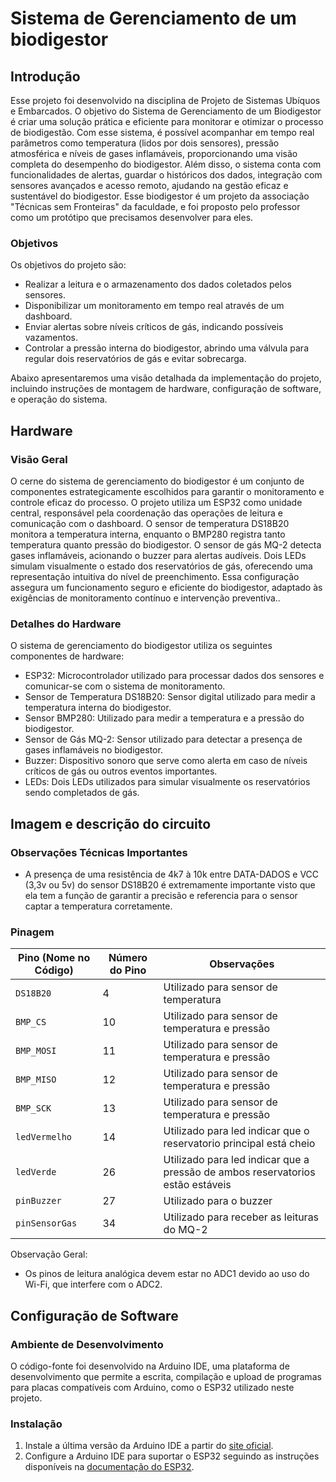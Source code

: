 # Sistema de Gerenciamento de um biodigestor

## Introdução

Esse projeto foi desenvolvido na disciplina de Projeto de Sistemas Ubíquos e Embarcados. O objetivo do Sistema de Gerenciamento de um Biodigestor é criar uma solução prática e eficiente para monitorar e otimizar o processo de biodigestão. Com esse sistema, é possível acompanhar em tempo real parâmetros como temperatura (lidos por dois sensores), pressão atmosférica e níveis de gases inflamáveis, proporcionando uma visão completa do desempenho do biodigestor. Além disso, o sistema conta com funcionalidades de alertas, guardar o históricos dos dados, integração com sensores avançados e acesso remoto, ajudando na gestão eficaz e sustentável do biodigestor. Esse biodigestor é um projeto da associação "Técnicas sem Fronteiras" da faculdade, e foi proposto pelo professor como um protótipo que precisamos desenvolver para eles.

### Objetivos

Os objetivos do projeto são:

- Realizar a leitura e o armazenamento dos dados coletados pelos sensores.
- Disponibilizar um monitoramento em tempo real através de um dashboard.
- Enviar alertas sobre níveis críticos de gás, indicando possíveis vazamentos.
- Controlar a pressão interna do biodigestor, abrindo uma válvula para regular dois reservatórios de gás e evitar sobrecarga.

Abaixo apresentaremos uma visão detalhada da implementação do projeto, incluindo instruções de montagem de hardware, configuração de software, e operação do sistema.

## Hardware

### Visão Geral

O cerne do sistema de gerenciamento do biodigestor é um conjunto de componentes estrategicamente escolhidos para garantir o monitoramento e controle eficaz do processo. O projeto utiliza um ESP32 como unidade central, responsável pela coordenação das operações de leitura e comunicação com o dashboard. O sensor de temperatura DS18B20 monitora a temperatura interna, enquanto o BMP280 registra tanto temperatura quanto pressão do biodigestor. O sensor de gás MQ-2 detecta gases inflamáveis, acionando o buzzer para alertas audíveis. Dois LEDs simulam visualmente o estado dos reservatórios de gás, oferecendo uma representação intuitiva do nível de preenchimento. Essa configuração assegura um funcionamento seguro e eficiente do biodigestor, adaptado às exigências de monitoramento contínuo e intervenção preventiva..

### Detalhes do Hardware

O sistema de gerenciamento do biodigestor utiliza os seguintes componentes de hardware:

- ESP32: Microcontrolador utilizado para processar dados dos sensores e comunicar-se com o sistema de monitoramento.
- Sensor de Temperatura DS18B20: Sensor digital utilizado para medir a temperatura interna do biodigestor.
- Sensor BMP280: Utilizado para medir a temperatura e a pressão do biodigestor.
- Sensor de Gás MQ-2: Sensor utilizado para detectar a presença de gases inflamáveis no biodigestor.
- Buzzer: Dispositivo sonoro que serve como alerta em caso de níveis críticos de gás ou outros eventos importantes.
- LEDs: Dois LEDs utilizados para simular visualmente os reservatórios sendo completados de gás.

## Imagem e descrição do circuito

### Observações Técnicas Importantes

- A presença de uma resistência de 4k7 à 10k entre DATA-DADOS e VCC (3,3v ou 5v) do sensor DS18B20 é extremamente importante visto que ela tem a função de garantir a precisão e referencia para o sensor captar a temperatura corretamente.

### Pinagem

| Pino (Nome no Código) | Número do Pino | Observações                                                                    |
| --------------------- | -------------- | ------------------------------------------------------------------------------ |
| `DS18B20`             | 4              | Utilizado para sensor de temperatura                                           |
| `BMP_CS `             | 10             | Utilizado para sensor de temperatura e pressão                                 |
| `BMP_MOSI`            | 11             | Utilizado para sensor de temperatura e pressão                                 |
| `BMP_MISO`            | 12             | Utilizado para sensor de temperatura e pressão                                 |
| `BMP_SCK`             | 13             | Utilizado para sensor de temperatura e pressão                                 |
| `ledVermelho`         | 14             | Utilizado para led indicar que o reservatorio principal está cheio             |
| `ledVerde`            | 26             | Utilizado para led indicar que a pressão de ambos reservatorios estão estáveis |
| `pinBuzzer`           | 27             | Utilizado para o buzzer                                                        |
| `pinSensorGas`        | 34             | Utilizado para receber as leituras do MQ-2                                     |

Observação Geral:

- Os pinos de leitura analógica devem estar no ADC1 devido ao uso do Wi-Fi, que interfere com o ADC2.

## Configuração de Software

### Ambiente de Desenvolvimento

O código-fonte foi desenvolvido na Arduino IDE, uma plataforma de desenvolvimento que permite a escrita, compilação e upload de programas para placas compatíveis com Arduino, como o ESP32 utilizado neste projeto.

### Instalação

1. Instale a última versão da Arduino IDE a partir do [site oficial](https://www.arduino.cc/en/software).
2. Configure a Arduino IDE para suportar o ESP32 seguindo as instruções disponíveis na [documentação do ESP32](https://docs.espressif.com/projects/arduino-esp32/en/latest/installing.html).
